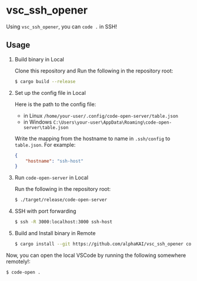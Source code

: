 # vsc_ssh_opener

Using `vsc_ssh_opener`, you can `code .` in SSH!

## Usage

1. Build binary in Local

    Clone this repository and Run the following in the repository root:
    ```bash
    $ cargo build --release
    ```

2. Set up the config file in Local

    Here is the path to the config file:
    - in Linux `/home/your-user/.config/code-open-server/table.json`
    - in Windows `C:\Users\your-user\AppData\Roaming\code-open-server\table.json`

    Write the mapping from the hostname to name in `.ssh/config` to `table.json`.
    For example:
    ```json
    {
        "hostname": "ssh-host"
    }

    ```

3. Run `code-open-server` in Local

    Run the following in the repository root:

    ```bash
    $ ./target/release/code-open-server
    ```

4. SSH with port forwarding

    ```bash
    $ ssh -R 3000:localhost:3000 ssh-host
    ```

5. Build and Install binary in Remote

    ```bash
    $ cargo install --git https://github.com/alphaKAI/vsc_ssh_opener code-open
    ```

Now, you can open the local VSCode by running the following somewhere remotely!:

```bash
$ code-open .
```

